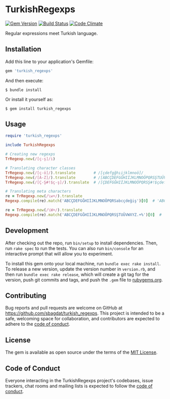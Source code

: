 # TurkishRegexps

[![Gem Version](https://badge.fury.io/rb/turkish_regexps.svg)](https://badge.fury.io/rb/turkish_regexps)
[![Build Status](https://travis-ci.org/sbagdat/turkish_regexps.svg?branch=main)](https://travis-ci.org/sbagdat/turkish_regexps)
[![Code Climate](https://codeclimate.com/github/sbagdat/turkish_regexps/badges/gpa.svg)](https://codeclimate.com/github/sbagdat/turkish_regexps)

Regular expressions meet Turkish language. 

## Installation

Add this line to your application's Gemfile:

```ruby
gem 'turkish_regexps'
```

And then execute:

    $ bundle install

Or install it yourself as:

    $ gem install turkish_regexps

## Usage

```ruby
require 'turkish_regexps'

include TurkishRegexps

# Creating new regexps
TrRegexp.new(/[ç-ş]/i)

# Translating character classes
TrRegexp.new(/[ç-ö]/).translate        # /[çdefgğhıijklmnoö]/
TrRegexp.new(/[A-Z]/).translate        # /[ABCÇDEFGĞHIİJKLMNOÖPQRSŞTUÜVWXYZ]/
TrRegexp.new(/[Ç-Ş#!$ç-ş]/).translate  # /[ÇDEFGĞHIİJKLMNOÖPQRSŞ#!$çdefgğhıijklmnoöpqrsş]/

# Translating meta characters 
re = TrRegexp.new(/\w+/).translate
Regexp.compile(re).match('ABCÇDEFGĞHIİJKLMNOÖPQRSabcçdeğiş')[0]  # 'ABCÇDEFGĞHIİJKLMNOÖPQRSabcçdeğiş'

re = TrRegexp.new(/\W+/).translate
Regexp.compile(re).match('ABCÇDEFGĞHIİJKLMNOÖPQRSŞTUÜVWXYZ.+%')[0]  # '.+%'
```

## Development

After checking out the repo, run `bin/setup` to install dependencies. Then, run `rake spec` to run the tests. You can also run `bin/console` for an interactive prompt that will allow you to experiment.

To install this gem onto your local machine, run `bundle exec rake install`. To release a new version, update the version number in `version.rb`, and then run `bundle exec rake release`, which will create a git tag for the version, push git commits and tags, and push the `.gem` file to [rubygems.org](https://rubygems.org).

## Contributing

Bug reports and pull requests are welcome on GitHub at https://github.com/sbagdat/turkish_regexps. This project is intended to be a safe, welcoming space for collaboration, and contributors are expected to adhere to the [code of conduct](https://github.com/[USERNAME]/turkish_regexps/blob/master/CODE_OF_CONDUCT.md).

## License

The gem is available as open source under the terms of the [MIT License](https://opensource.org/licenses/MIT).

## Code of Conduct

Everyone interacting in the TurkishRegexps project's codebases, issue trackers, chat rooms and mailing lists is expected to follow the [code of conduct](https://github.com/[USERNAME]/turkish_regexps/blob/master/CODE_OF_CONDUCT.md).

